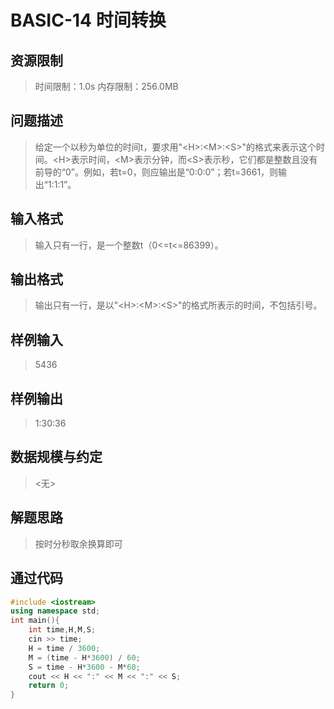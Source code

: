 # BASIC-14 时间转换

## 资源限制

>时间限制：1.0s  内存限制：256.0MB

## 问题描述

> 给定一个以秒为单位的时间t，要求用"&lt;H&gt;:&lt;M&gt;:&lt;S&gt;"的格式来表示这个时间。&lt;H&gt;表示时间，&lt;M&gt;表示分钟，而&lt;S&gt;表示秒，它们都是整数且没有前导的“0”。例如，若t=0，则应输出是“0:0:0”；若t=3661，则输出“1:1:1”。

## 输入格式

> 输入只有一行，是一个整数t（0<=t<=86399）。

## 输出格式

> 输出只有一行，是以"&lt;H&gt;:&lt;M&gt;:&lt;S&gt;"的格式所表示的时间，不包括引号。

## 样例输入

> 5436

## 样例输出

> 1:30:36

## 数据规模与约定

> <无>

## 解题思路

> 按时分秒取余换算即可

## 通过代码

```cpp
#include <iostream>
using namespace std;
int main(){
    int time,H,M,S;
    cin >> time;
    H = time / 3600;
    M = (time - H*3600) / 60;
    S = time - H*3600 - M*60;
    cout << H << ":" << M << ":" << S;
    return 0;
}
```

